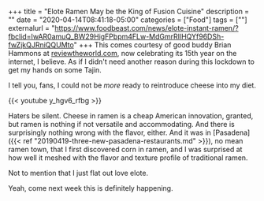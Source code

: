 +++
title = "Elote Ramen May be the King of Fusion Cuisine"
description = ""
date = "2020-04-14T08:41:18-05:00"
categories = ["Food"]
tags = [""]
externalurl = "https://www.foodbeast.com/news/elote-instant-ramen/?fbclid=IwAR0amuQ_BW29HigFPbpm4FLw-MdGmrRIlHQYf96DSh-fwZjkQJRniQQUMto"
+++
This comes courtesy of good buddy Brian Hammons at [reviewtheworld.com](http://reviewtheworld.com/), now celebrating its 15th year on the internet, I believe. As if I didn't need another reason during this lockdown to get my hands on some Tajin.

I tell you, fans, I could not be *more* ready to reintroduce cheese into my diet.

{{< youtube y_hgv6_rfbg >}}

Haters be silent. Cheese in ramen is a cheap American innovation, granted, but ramen is nothing if not versatile and accommodating. And there is surprisingly nothing wrong with the flavor, either. And it was in [Pasadena]({{< ref "20190419-three-new-pasadena-restaurants.md" >}}), no mean ramen town, that I first discovered corn in ramen, and I was surprised at how well it meshed with the flavor and texture profile of traditional ramen. 

Not to mention that I just flat out love elote. 

Yeah, come next week this is definitely happening.